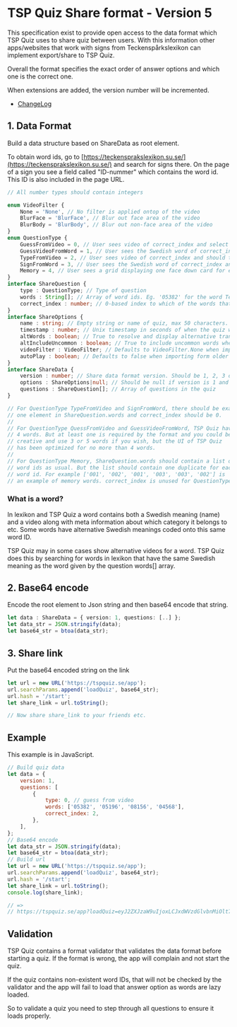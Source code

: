 # TSP Quiz Share format - Version 5
This specification exist to provide open access to the data format which TSP Quiz
uses to share quiz between users. With this information other apps/websites that
work with signs from Teckenspårkslexikon can implement export/share to TSP Quiz.

Overall the format specifies the exact order of answer options and which one is
the correct one.

When extensions are added, the version number will be incremented.

* [ChangeLog](CHANGES.md)

## 1. Data Format
Build a data structure based on ShareData as root element.

To obtain word ids, go to [https://teckensprakslexikon.su.se/](https://teckensprakslexikon.su.se/)
and search for signs there. On the page of a sign you see a field called "ID-nummer" which
contains the word id. This ID is also included in the page URL.

```ts
// All number types should contain integers

enum VideoFilter {
    None = 'None', // No filter is applied ontop of the video
    BlurFace = 'BlurFace', // Blur out face area of the video
    BlurBody = 'BlurBody', // Blur out non-face area of the video
}
enum QuestionType {
    GuessFromVideo = 0, // User sees video of correct_index and select which Swedish word to answer.
    GuessVideoFromWord = 1, // User sees the Swedish word of correct_index and can see all videos.
    TypeFromVideo = 2, // User sees video of correct_index and should type the Swedish word.
    SignFromWord = 3, // User sees the Swedish word of correct_index and should sign it for themself and then get to see the video.
    Memory = 4, // User sees a grid displaying one face down card for each word. Their task is to find all pairs.
}
interface ShareQuestion {
    type : QuestionType; // Type of question
    words : String[]; // Array of word ids. Eg. '05382' for the word Teckenspråk.
    correct_index : number; // 0-based index to which of the words that is correct. Unused in Memory question type.
}
interface ShareOptions {
    name : string; // Empty string or name of quiz, max 50 characters.
    timestamp : number; // Unix timestamp in seconds of when the quiz was created.
    altWords : boolean; // True to resolve and display alternative translations for words in this quiz, false to disable. (recommended)
    altIncludeUncommon : boolean; // True to include uncommon words when resolving alternative translations, false to disable. (not recommended)
    videoFilter : VideoFilter; // Defaults to VideoFilter.None when importing from older formats.
    autoPlay : boolean; // Defaults to false when importing form older formats. Refers to automatic progression of quiz without user interaction and automatic restart at the end of the quiz.
}
interface ShareData {
    version : number; // Share data format version. Should be 1, 2, 3 or 4 and denote the format version of the contained data.
    options : ShareOptions|null; // Should be null if version is 1 and non-null if version is 2 or higher.
    questions : ShareQuestion[]; // Array of questions in the quiz
}

// For QuestionType TypeFromVideo and SignFromWord, there should be exactly
// one element in ShareQuestion.words and correct_index should be 0.
//
// For QuestionType QuessFromVideo and GuessVideoFromWord, TSP Quiz have
// 4 words. But at least one is required by the format and you could be
// creative and use 3 or 5 words if you wish, but the UI of TSP Quiz
// has been optimized for no more than 4 words.
//
// For QuestionType Memory, ShareQuestion.words should contain a list of
// word ids as usual. But the list should contain one duplicate for each
// word id. For example ['001', '002', '001', '003', '003', '002'] is
// an example of memory words. correct_index is unused for QuestionType Memory.
```

### What is a word?
In lexikon and TSP Quiz a word contains both a Swedish meaning (name) and a
video along with meta information about which category it belongs to etc.
Some words have alternative Swedish meanings coded onto this same word ID.

TSP Quiz may in some cases show alternative videos for a word. TSP Quiz does
this by searching for words in lexikon that have the same Swedish meaning as
the word given by the question words[] array.


## 2. Base64 encode
Encode the root element to Json string and then base64 encode that string.

```ts
let data : ShareData = { version: 1, questions: [..] };
let data_str = JSON.stringify(data);
let base64_str = btoa(data_str);
```

## 3. Share link
Put the base64 encoded string on the link

```ts
let url = new URL('https://tspquiz.se/app');
url.searchParams.append('loadQuiz', base64_str);
url.hash = '/start';
let share_link = url.toString();

// Now share share_link to your friends etc.
```

## Example
This example is in JavaScript.

```js
// Build quiz data
let data = {
    version: 1,
    questions: [
        {
            type: 0, // guess from video
            words: ['05382', '05196', '08156', '04568'],
            correct_index: 2,
        },
    ],
};
// Base64 encode
let data_str = JSON.stringify(data);
let base64_str = btoa(data_str);
// Build url
let url = new URL('https://tspquiz.se/app');
url.searchParams.append('loadQuiz', base64_str);
url.hash = '/start';
let share_link = url.toString();
console.log(share_link);

// =>
// https://tspquiz.se/app?loadQuiz=eyJ2ZXJzaW9uIjoxLCJxdWVzdGlvbnMiOlt7InR5cGUiOjAsIndvcmRzIjpbIjA1MzgyIiwiMDUxOTYiLCIwODE1NiIsIjA0NTY4Il0sImNvcnJlY3RfaW5kZXgiOjJ9XX0%3D#/start
```

## Validation
TSP Quiz contains a format validator that validates the data format before starting a quiz.
If the format is wrong, the app will complain and not start the quiz.

If the quiz contains non-existent word IDs, that will not be checked by the validator and the
app will fail to load that answer option as words are lazy loaded.

So to validate a quiz you need to step through all questions to ensure it loads properly.
